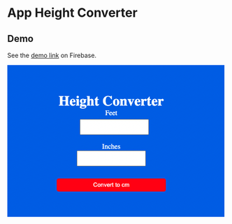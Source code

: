 # App Height Converter
## Demo
See the [demo link](https://height-converter.web.app/) on Firebase. 

![Demo screen shot](https://github.com/NatalliaPahosava/HeightConverter/blob/main/img/--demo-img.png)
